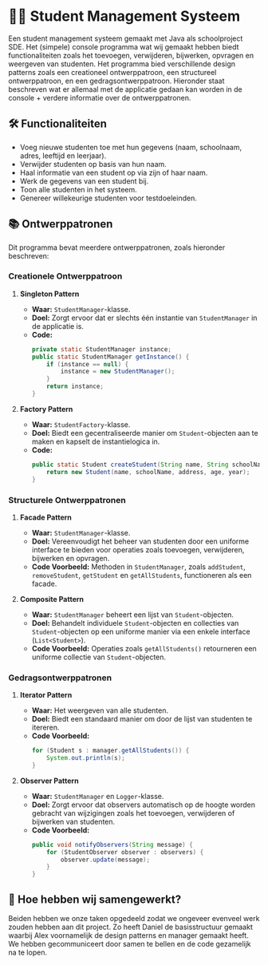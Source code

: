 # 👨‍🎓 Student Management Systeem

Een student management systeem gemaakt met Java als schoolproject SDE. Het (simpele) console programma wat wij gemaakt hebben biedt functionaliteiten zoals het toevoegen, verwijderen, bijwerken, opvragen en weergeven van studenten.
Het programma bied verschillende design patterns zoals een creationeel ontwerppatroon, een structureel ontwerppatroon, en een gedragsontwerppatroon. Hieronder staat beschreven wat er allemaal met de applicatie gedaan kan worden in de console + verdere informatie over de ontwerppatronen.

## 🛠️ Functionaliteiten

- Voeg nieuwe studenten toe met hun gegevens (naam, schoolnaam, adres, leeftijd en leerjaar).
- Verwijder studenten op basis van hun naam.
- Haal informatie van een student op via zijn of haar naam.
- Werk de gegevens van een student bij.
- Toon alle studenten in het systeem.
- Genereer willekeurige studenten voor testdoeleinden.

## 📚 Ontwerppatronen

Dit programma bevat meerdere ontwerppatronen, zoals hieronder beschreven:

### Creationele Ontwerppatroon

1. **Singleton Pattern**
   - **Waar:** `StudentManager`-klasse.
   - **Doel:** Zorgt ervoor dat er slechts één instantie van `StudentManager` in de applicatie is.
   - **Code:** 
     ```java
     private static StudentManager instance;
     public static StudentManager getInstance() {
         if (instance == null) {
             instance = new StudentManager();
         }
         return instance;
     }
     ```

2. **Factory Pattern**
   - **Waar:** `StudentFactory`-klasse.
   - **Doel:** Biedt een gecentraliseerde manier om `Student`-objecten aan te maken en kapselt de instantielogica in.
   - **Code:**
     ```java
     public static Student createStudent(String name, String schoolName, String address, int age, int year) {
         return new Student(name, schoolName, address, age, year);
     }
     ```

### Structurele Ontwerppatronen

1. **Facade Pattern**
   - **Waar:** `StudentManager`-klasse.
   - **Doel:** Vereenvoudigt het beheer van studenten door een uniforme interface te bieden voor operaties zoals toevoegen, verwijderen, bijwerken en opvragen.
   - **Code Voorbeeld:** Methoden in `StudentManager`, zoals `addStudent`, `removeStudent`, `getStudent` en `getAllStudents`, functioneren als een facade.

2. **Composite Pattern**
   - **Waar:** `StudentManager` beheert een lijst van `Student`-objecten.
   - **Doel:** Behandelt individuele `Student`-objecten en collecties van `Student`-objecten op een uniforme manier via een enkele interface (`List<Student>`).
   - **Code Voorbeeld:** Operaties zoals `getAllStudents()` retourneren een uniforme collectie van `Student`-objecten.

### Gedragsontwerppatronen

1. **Iterator Pattern**
   - **Waar:** Het weergeven van alle studenten.
   - **Doel:** Biedt een standaard manier om door de lijst van studenten te itereren.
   - **Code Voorbeeld:** 
     ```java
     for (Student s : manager.getAllStudents()) {
         System.out.println(s);
     }
     ```

2. **Observer Pattern**
   - **Waar:** `StudentManager` en `Logger`-klasse.
   - **Doel:** Zorgt ervoor dat observers automatisch op de hoogte worden gebracht van wijzigingen zoals het toevoegen, verwijderen of bijwerken van studenten.
   - **Code Voorbeeld:**
     ```java
     public void notifyObservers(String message) {
         for (StudentObserver observer : observers) {
             observer.update(message);
         }
     }
     ```

## 🤝 Hoe hebben wij samengewerkt?

Beiden hebben we onze taken opgedeeld zodat we ongeveer evenveel werk zouden hebben aan dit project. Zo heeft Daniel de basisstructuur gemaakt waarbij Alex voornamelijk de design patterns en manager gemaakt heeft.
We hebben gecommuniceert door samen te bellen en de code gezamelijk na te lopen.
